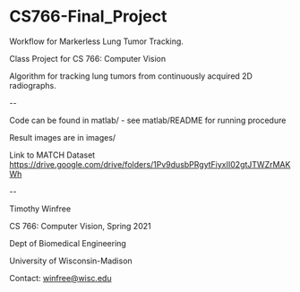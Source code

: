 # CS766-Final_Project

Workflow for Markerless Lung Tumor Tracking.

Class Project for CS 766: Computer Vision

Algorithm for tracking lung tumors from continuously acquired 2D radiographs.

--

Code can be found in matlab/ - see matlab/README for running procedure

Result images are in images/

Link to MATCH Dataset https://drive.google.com/drive/folders/1Pv9dusbPRgytFiyxII02gtJTWZrMAKWh

--

Timothy Winfree

CS 766: Computer Vision, Spring 2021

Dept of Biomedical Engineering

University of Wisconsin-Madison

Contact: winfree@wisc.edu
